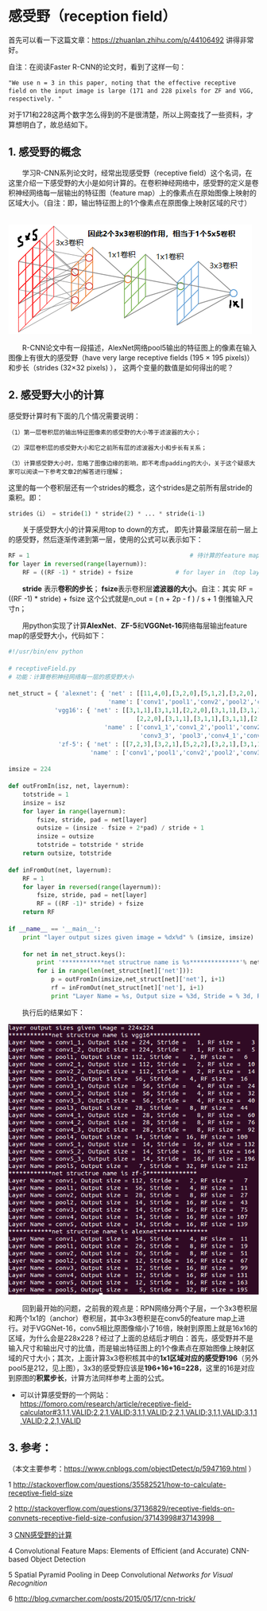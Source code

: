 感受野（reception field）
============

首先可以看一下这篇文章：https://zhuanlan.zhihu.com/p/44106492 讲得非常好。

自注：在阅读Faster R-CNN的论文时，看到了这样一句：

```
"We use n = 3 in this paper, noting that the effective receptive
field on the input image is large (171 and 228 pixels for ZF and VGG, respectively. "
```

对于171和228这两个数字怎么得到的不是很清楚，所以上网查找了一些资料，才算想明白了，故总结如下。



## 1. 感受野的概念

　　学习R-CNN系列论文时，经常出现感受野（receptive field）这个名词，在这里介绍一下感受野的大小是如何计算的。在卷积神经网络中，感受野的定义是卷积神经网络每一层输出的特征图（feature map）上的像素点在原始图像上映射的区域大小。（自注：即，输出特征图上的1个像素点在原图像上映射区域的尺寸）

　　![这里随便写文字](https://github.com/clw5180/CV_Paper/raw/master/res/感受野/1.png)

　　R-CNN论文中有一段描述，AlexNet网络pool5输出的特征图上的像素在输入图像上有很大的感受野（have very large receptive fields (195 × 195 pixels)）和步长（strides (32×32 pixels) ）， 这两个变量的数值是如何得出的呢？



## 2. 感受野大小的计算

 感受野计算时有下面的几个情况需要说明：

`（1）第一层卷积层的输出特征图像素的感受野的大小等于滤波器的大小；`

`（2）深层卷积层的感受野大小和它之前所有层的滤波器大小和步长有关系；`

`（3）计算感受野大小时，忽略了图像边缘的影响，即不考虑padding的大小，关于这个疑惑大家可以阅读一下参考文章2的解答进行理解；`

这里的每一个卷积层还有一个strides的概念，这个strides是之前所有层stride的乘积。即：

```python
strides（i） = stride(1) * stride(2) * ... * stride(i-1) 
```

　　关于感受野大小的计算采用top to down的方式， 即先计算最深层在前一层上的感受野，然后逐渐传递到第一层，使用的公式可以表示如下：　　　

```python
RF = 1                                             # 待计算的feature map上的感受野大小，最top层的大小为1
for layer in reversed(range(layernum)):
	RF = ((RF -1) * stride) + fsize            # for layer in （top layer To down layer）
```

　　**stride** 表示**卷积的步长**； **fsize**表示卷积层**滤波器的大小**。自注：其实 RF = ((RF -1) * stride) + fsize 这个公式就是n_out = ( n + 2p - f ) / s + 1 倒推输入尺寸n；　　

　　用python实现了计算**AlexNet**、**ZF-5**和**VGGNet-16**网络每层输出feature map的感受野大小，代码如下：

```python
#!/usr/bin/env python

# receptiveField.py
# 功能：计算卷积神经网络每一层的感受野大小

net_struct = { 'alexnet': { 'net' : [[11,4,0],[3,2,0],[5,1,2],[3,2,0],[3,1,1],[3,1,1],[3,1,1],[3,2,0]],
                            'name': ['conv1','pool1','conv2','pool2','conv3','conv4','conv5','pool5']},
       		 'vgg16': { 'net' : [[3,1,1],[3,1,1],[2,2,0],[3,1,1],[3,1,1],[2,2,0],[3,1,1],[3,1,1],[3,1,1],
                                    [2,2,0],[3,1,1],[3,1,1],[3,1,1],[2,2,0],[3,1,1],[3,1,1],[3,1,1],[2,2,0]],
                           'name' : ['conv1_1','conv1_2','pool1','conv2_1','conv2_2','pool2','conv3_1','conv3_2',
                                     'conv3_3', 'pool3','conv4_1','conv4_2','conv4_3','pool4','conv5_1','conv5_2','conv5_3','pool5']},
       	  	  'zf-5': { 'net' : [[7,2,3],[3,2,1],[5,2,2],[3,2,1],[3,1,1],[3,1,1],[3,1,1]],
               		   'name' : ['conv1','pool1','conv2','pool2','conv3','conv4','conv5']}}

imsize = 224

def outFromIn(isz, net, layernum):
    totstride = 1
    insize = isz
    for layer in range(layernum):
        fsize, stride, pad = net[layer]
        outsize = (insize - fsize + 2*pad) / stride + 1
        insize = outsize
        totstride = totstride * stride
    return outsize, totstride

def inFromOut(net, layernum):
    RF = 1
    for layer in reversed(range(layernum)):
        fsize, stride, pad = net[layer]
        RF = ((RF -1)* stride) + fsize
    return RF

if __name__ == '__main__':
    print "layer output sizes given image = %dx%d" % (imsize, imsize)
    
    for net in net_struct.keys():
        print '************net structrue name is %s**************'% net
        for i in range(len(net_struct[net]['net'])):
            p = outFromIn(imsize,net_struct[net]['net'], i+1)
            rf = inFromOut(net_struct[net]['net'], i+1)
            print "Layer Name = %s, Output size = %3d, Stride = % 3d, RF size = %3d" % (net_struct[net]['name'][i], p[0], p[1], rf) 
```

　　执行后的结果如下：

![这里随便写文字](https://github.com/clw5180/CV_Paper/raw/master/res/感受野/2.png)

　　回到最开始的问题，之前我的观点是：RPN网络分两个子层，一个3x3卷积层和两个1x1的（anchor）卷积层，其中3x3卷积是在conv5的feature map上进行。对于VGGNet-16，conv5相比原图像缩小了16倍，映射到原图上就是16x16的区域，为什么会是228x228？经过了上面的总结后才明白：首先，感受野并不是输入尺寸和输出尺寸的比值，而是输出特征图上的1个像素点在原始图像上映射区域的尺寸大小；其次，上面计算3x3卷积核其中的**1x1区域对应的感受野196**（另外pool5是212，见上图），3x3的感受野应该是**196+16+16=228**，这里的16是对应到原图的**积累步长**，计算方法同样参考上面的公式。

- 可以计算感受野的一个网站：
https://fomoro.com/research/article/receptive-field-calculator#3,1,1,VALID;2,2,1,VALID;3,1,1,VALID;2,2,1,VALID;3,1,1,VALID;3,1,1,VALID;2,2,1,VALID


## 3. 参考：

（本文主要参考：https://www.cnblogs.com/objectDetect/p/5947169.html ）

1 http://stackoverflow.com/questions/35582521/how-to-calculate-receptive-field-size

2 http://stackoverflow.com/questions/37136829/receptive-fields-on-convnets-receptive-field-size-confusion/37143998#37143998　

3 [CNN感受野的计算](http://blog.csdn.net/kuaitoukid/article/details/46829355)

4 Convolutional Feature Maps: Elements of Efficient (and Accurate) CNN-based Object Detection

5 Spatial Pyramid Pooling in Deep Convolutional *Networks for Visual Recognition*

6 http://blog.cvmarcher.com/posts/2015/05/17/cnn-trick/
